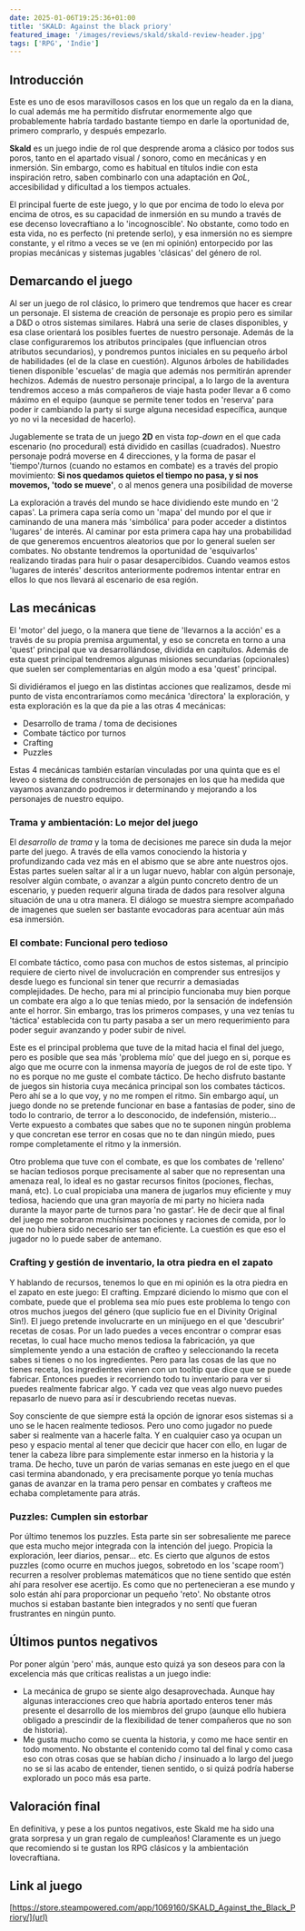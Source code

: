 ```yaml
---
date: 2025-01-06T19:25:36+01:00
title: 'SKALD: Against the black priory'
featured_image: '/images/reviews/skald/skald-review-header.jpg'
tags: ['RPG', 'Indie']
---
```

## Introducción

Este es uno de esos maravillosos casos en los que un regalo da en la diana, lo cual además me ha permitido disfrutar enormemente algo que probablemente habría tardado bastante tiempo en darle la oportunidad de, primero comprarlo, y después empezarlo.

**Skald** es un juego indie de rol que desprende aroma a clásico por todos sus poros, tanto en el apartado visual / sonoro, como en mecánicas y en inmersión. Sin embargo, como es habitual en títulos indie con esta inspiración retro, saben combinarlo con una adaptación en *QoL*, accesibilidad y dificultad a los tiempos actuales.

El principal fuerte de este juego, y lo que por encima de todo lo eleva por encima de otros, es su capacidad de inmersión en su mundo a través de ese decenso lovecraftiano a lo 'incognoscible'. No obstante, como todo en esta vida, no es perfecto (ni pretende serlo), y esa inmersión no es siempre constante, y el ritmo a veces se ve (en mi opinión) entorpecido por las propias mecánicas y sistemas jugables 'clásicas' del género de rol.

## Demarcando el juego

Al ser un juego de rol clásico, lo primero que tendremos que hacer es crear un personaje. El sistema de creación de personaje es propio pero es similar a D&D o otros sistemas similares. Habrá una serie de clases disponibles, y esa clase orientará los posibles fuertes de nuestro personaje. Además de la clase configuraremos los atributos principales (que influencian otros atributos secundarios), y pondremos puntos iniciales en su pequeño árbol de habilidades (el de la clase en cuestión). Algunos árboles de habilidades tienen disponible 'escuelas' de magia que además nos permitirán aprender hechizos. Además de nuestro personaje principal, a lo largo de la aventura tendremos acceso a más compañeros de viaje hasta poder llevar a 6 como máximo en el equipo (aunque se permite tener todos en 'reserva' para poder ir cambiando la party si surge alguna necesidad específica, aunque yo no vi la necesidad de hacerlo).

Jugablemente se trata de un juego **2D** en vista *top-down* en el que cada escenario (no procedural) está dividido en casillas (cuadrados). Nuestro personaje podrá moverse en 4 direcciones, y la forma de pasar el 'tiempo'/turnos (cuando no estamos en combate) es a través del propio movimiento: **Si nos quedamos quietos el tiempo no pasa, y si nos movemos, 'todo se mueve'**, o al menos genera una posibilidad de moverse

La exploración a través del mundo se hace dividiendo este mundo en '2 capas'. La primera capa sería como un 'mapa' del mundo por el que ir caminando de una manera más 'simbólica' para poder acceder a distintos 'lugares' de interés. Al caminar por esta primera capa hay una probabilidad de que generemos encuentros aleatorios que por lo general suelen ser combates. No obstante tendremos la oportunidad de 'esquivarlos' realizando tiradas para huir o pasar desapercibidos. Cuando veamos estos 'lugares de interés' descritos anteriormente podremos intentar entrar en ellos lo que nos llevará al escenario de esa región.

## Las mecánicas

El 'motor' del juego, o la manera que tiene de 'llevarnos a la acción' es a través de su propia premisa argumental, y eso se concreta en torno a una 'quest' principal que va desarrollándose, dividida en capítulos. Además de esta quest principal tendremos algunas misiones secundarias (opcionales) que suelen ser complementarias en algún modo a esa 'quest' principal.

Si dividiéramos el juego en las distintas acciones que realizamos, desde mi punto de vista encontraríamos como mecánica 'directora' la exploración, y esta exploración es la que da pie a las otras 4 mecánicas:
- Desarrollo de trama / toma de decisiones
- Combate táctico por turnos
- Crafting
- Puzzles

Estas 4 mecánicas también estarían vinculadas por una quinta que es el leveo o sistema de construcción de personajes en los que ha medida que vayamos avanzando podremos ir determinando y mejorando a los personajes de nuestro equipo.

### Trama y ambientación: Lo mejor del juego

El *desarrollo de trama* y la toma de decisiones me parece sin duda la mejor parte del juego. A través de ella vamos conociendo la historia y profundizando cada vez más en el abismo que se abre ante nuestros ojos. Estas partes suelen saltar al ir a un lugar nuevo, hablar con algún personaje, resolver algún combate, o avanzar a algún punto concreto dentro de un escenario, y pueden requerir alguna tirada de dados para resolver alguna situación de una u otra manera. El diálogo se muestra siempre acompañado de imagenes que suelen ser bastante evocadoras para acentuar aún más esa inmersión.

### El combate: Funcional pero tedioso

El combate táctico, como pasa con muchos de estos sistemas, al principio requiere de cierto nivel de involucración en comprender sus entresijos y desde luego es funcional sin tener que recurrir a demasiadas complejidades. De hecho, para mi al principio funcionaba muy bien porque un combate era algo a lo que tenías miedo, por la sensación de indefensión ante el horror. Sin embargo, tras los primeros compases, y una vez tenías tu 'táctica' establecida con tu party pasaba a ser un mero requerimiento para poder seguir avanzando y poder subir de nivel. 

Este es el principal problema que tuve de la mitad hacia el final del juego, pero es posible que sea más 'problema mío' que del juego en si, porque es algo que me ocurre con la inmensa mayoría de juegos de rol de este tipo. Y no es porque no me guste el combate táctico. De hecho disfruto bastante de juegos sin historia cuya mecánica principal son los combates tácticos. Pero ahí se a lo que voy, y no me rompen el ritmo. Sin embargo aquí, un juego donde no se pretende funcionar en base a fantasías de poder, sino de todo lo contrario, de terror a lo desconocido, de indefensión, misterio... Verte expuesto a combates que sabes que no te suponen ningún problema y que concretan ese terror en cosas que no te dan ningún miedo, pues rompe completamente el ritmo y la inmersión.

Otro problema que tuve con el combate, es que los combates de 'relleno' se hacían tediosos porque precisamente al saber que no representan una amenaza real, lo ideal es no gastar recursos finitos (pociones, flechas, maná, etc). Lo cual propiciaba una manera de jugarlos muy eficiente y muy tediosa, haciendo que una gran mayoría de mi party no hiciera nada durante la mayor parte de turnos para 'no gastar'. He de decir que al final del juego me sobraron muchísimas pociones y raciones de comida, por lo que no hubiera sido necesario ser tan eficiente. La cuestión es que eso el jugador no lo puede saber de antemano.

### Crafting y gestión de inventario, la otra piedra en el zapato

Y hablando de recursos, tenemos lo que en mi opinión es la otra piedra en el zapato en este juego: El crafting. Empzaré diciendo lo mismo que con el combate, puede que el problema sea mío pues este problema lo tengo con otros muchos juegos del género (que suplicio fue en el Divinity Original Sin!). El juego pretende involucrarte en un minijuego en el que 'descubrir' recetas de cosas. Por un lado puedes a veces encontrar o comprar esas recetas, lo cual hace mucho menos tediosa la fabricación, ya que simplemente yendo a una estación de crafteo y seleccionando la receta sabes si tienes o no los ingredientes. Pero para las cosas de las que no tienes receta, los ingredientes vienen con un tooltip que dice que se puede fabricar. Entonces puedes ir recorriendo todo tu inventario para ver si puedes realmente fabricar algo. Y cada vez que veas algo nuevo puedes repasarlo de nuevo para así ir descubriendo recetas nuevas.

Soy consciente de que siempre está la opción de ignorar esos sistemas si a uno se le hacen realmente tediosos. Pero uno como jugador no puede saber si realmente van a hacerle falta. Y en cualquier caso ya ocupan un peso y espacio mental al tener que decicir que hacer con ello, en lugar de tener la cabeza libre para simplemente estar inmerso en la historia y la trama. De hecho, tuve un parón de varias semanas en este juego en el que casi termina abandonado, y era precisamente porque yo tenía muchas ganas de avanzar en la trama pero pensar en combates y crafteos me echaba completamente para atrás.

### Puzzles: Cumplen sin estorbar

Por último tenemos los puzzles. Esta parte sin ser sobresaliente me parece que esta mucho mejor integrada con la intención del juego. Propicia la exploración, leer diarios, pensar... etc. Es cierto que algunos de estos puzzles (como ocurre en muchos juegos, sobretodo en los 'scape room') recurren a resolver problemas matemáticos que no tiene sentido que estén ahí para resolver ese acertijo. Es como que no pertenecieran a ese mundo y solo están ahí para proporcionar un pequeño 'reto'. No obstante otros muchos si estaban bastante bien integrados y no sentí que fueran frustrantes en ningún punto.

## Últimos puntos negativos

Por poner algún 'pero' más, aunque esto quizá ya son deseos para con la excelencia más que críticas realistas a un juego indie: 

- La mecánica de grupo se siente algo desaprovechada. Aunque hay algunas interacciones creo que habría aportado enteros tener más presente el desarrollo de los miembros del grupo (aunque ello hubiera obligado a prescindir de la flexibilidad de tener compañeros que no son de historia).
- Me gusta mucho como se cuenta la historia, y como me hace sentir en todo momento. No obstante el contenido como tal del final y como casa eso con otras cosas que se habían dicho / insinuado a lo largo del juego no se si las acabo de entender, tienen sentido, o si quizá podría haberse explorado un poco más esa parte.

## Valoración final
En definitiva, y pese a los puntos negativos, este Skald me ha sido una grata sorpresa y un gran regalo de cumpleaños! Claramente es un juego que recomiendo si te gustan los RPG clásicos y la ambientación lovecraftiana.

## Link al juego
[https://store.steampowered.com/app/1069160/SKALD_Against_the_Black_Priory/](url)